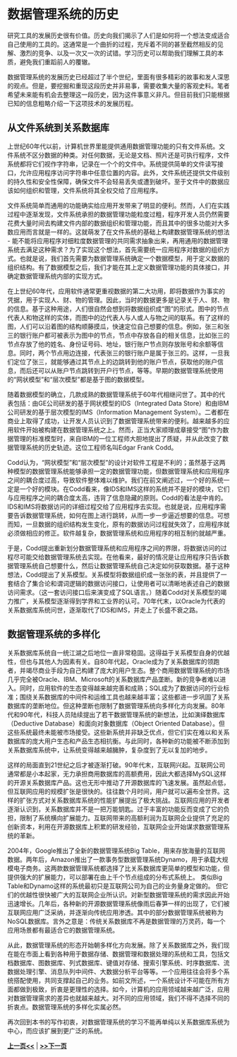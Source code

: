 # 数据管理系统的历史

研究工具的发展历史很有价值。历史向我们揭示了人们是如何将一个想法变成适合自己使用的工具的。这通常是一个曲折的过程，充斥着不同的甚至截然相反的见解、激烈的竞争、以及一次又一次的试错。学习历史可以帮助我们理解工具的本质，避免我们重蹈前人的覆辙。

数据管理系统的发展历史已经超过了半个世纪，里面有很多精彩的故事和发人深思的观点。但是，要挖掘和重现这段历史并非易事，需要收集大量的客观史料。笔者希望未来能有机会去整理这一段历史，因为这件事意义非凡。但目前我们只能根据已知的信息粗略介绍一下这项技术的发展历程。

## 从文件系统到关系数据库

上世纪60年代以前，计算机世界里能提供通用数据管理功能的只有文件系统。文件系统不区分数据的种类。对任何数据，无论是文档、照片还是可执行程序，文件系统都将它们视作字符串，记录在一个个的文件中。系统提供简单的文件读写接口，允许应用程序访问字符串中任意位置的内容。此外，文件系统还提供文件级别的持久性和安全性保障，确保文件不会轻易丢失或遭到破坏。至于文件中的数据应该如何组织和管理，文件系统将其全权交给了应用程序。

文件系统简单而通用的功能确实给应用开发带来了明显的便利。然而，人们在实践过程中逐渐发现，文件系统承担的数据管理功能粒度过粗，程序开发人员仍然需要花费大量时间去构建文件内部的数据组织和管理功能，而且其中的很多功能对大多数应用而言就是一样的。这就萌发了在文件系统的基础上构建数据管理系统的想法 - 能不能将应用程序对细粒度数据管理的共同需求抽象出来，再用通用的数据管理系统去满足这种需求？为了实现这个想法，首先需要统一应用程序对数据的组织方式。也就是说，我们首先需要为数据管理系统确定一个数据模型，用于定义数据的组织结构。有了数据模型之后，我们才能在其上定义数据管理功能的具体接口，并确定数据管理系统内部的实现方式。

在上世纪60年代，应用软件通常更重视数据的第二大功用，即将数据作为事实的凭据，用于实现人、财、物的管理。因此，当时的数据更多是记录关于人、财、物的信息。基于这种用途，人们很自然会想到将数据组织成“图”的形式。图中的节点代表人和物这样的实体，而图中的边代表人与人或人与物之间的联系。有了这样的图，人们可以沿着图的结构顺藤摸瓜，快速定位自己想要的信息。例如，张三和张三的银行账户都可被表示为图中的节点，节点中存放各自的相关信息，比如张三的节点存放了他的姓名、身份证号码、地址，银行账户节点则存放账号和余额等信息。同时，两个节点用边连接，代表张三的银行账户是属于张三的。这样，一旦我们定位了张三，就能够通过其节点上的边跳转到他的账户节点，获取他的账户信息，而后还可以从账户节点跳转到开户行节点，等等。早期的数据管理系统使用的“网状模型”和“层次模型”都是基于图的数据模型。

随着数据模型的确立，几款成熟的数据管理系统于60年代相继问世了。其中的代表包括：由GE公司研发的基于网状模型的IDS（Integrated Data Store）和由IBM公司研发的基于层次模型的IMS（Information Management System）。二者都在商业上取得了成功，让开发人员认识到了数据管理系统带来的便利。越来越多的应用软件开始被构建在数据管理系统之上。然而，正当大家顺理成章接受“图”作为数据管理的标准模型时，来自IBM的一位工程师大胆地提出了质疑，并从此改变了数据管理系统的历史轨迹。这位工程师名叫Edgar Frank Codd。

Codd认为，“网状模型”和“层次模型”的设计对软件工程是不利的；虽然基于这两种模型的数据管理系统能够承担一定的数据管理功能，但数据管理系统和应用程序之间的耦合度过高，导致软件整体难以维护。我们在前文阐述过，一个好的系统一定是一个好的模块。在Codd看来，像IDS和IMS这样的系统并不是好的模块，它们与应用程序之间的耦合度太高，违背了信息隐藏的原则。Codd的看法是中肯的。IDS和IMS将数据访问的详细过程交给了应用程序去实现。也就是说，应用程序需要告诉数据管理系统，如何在图上进行跳转，从而一步一步逼近想要的信息。可想而知，一旦数据的组织结构发生变化，原有的数据访问过程就失效了，应用程序就必须做相应的修正。软件越复杂，数据管理系统和应用程序的相互制约就越严重。

于是，Codd提出重新划分数据管理系统和应用程序之间的界限，将数据访问的过程尽可能交给数据管理系统去实现。在他看来，最好的情况是让应用程序只告诉数据管理系统自己想要什么，然后让数据管理系统自己决定如何获取数据。基于这种想法，Codd提出了关系模型。关系模型将数据组织成一张张的表，并且提供了一套结合了集合论和谓词逻辑的数据访问接口，让使用者可以清晰地表述自己的数据访问需求。（这一套访问接口后来演变成了SQL语言。）随着Codd对关系模型的竭力推广，关系模型逐渐得到学界和工业界的认可。70年代末，以Oracle为代表的关系数据库系统问世，逐渐取代了IDS和IMS，并走上了长盛不衰之路。

## 数据管理系统的多样化

关系数据库系统自一统江湖之后地位一直非常稳固。这得益于关系模型自身的优越性，但也与其他人为因素有关。自80年代起，Oracle成为了关系数据库的领跑者，并竭尽商业手段为自己构建了庞大的用户生态。整个商用数据管理系统的市场几乎完全被Oracle、IBM、Microsoft的关系数据库产品垄断。新的竞争者难以进入。同时，应用软件的生态变得越来越完善和成熟；SQL成为了数据访问的行业标准；围绕关系数据库的中间件和运维工具也越来越丰富；这些都进一步巩固了关系数据库的垄断地位。但这种垄断也限制了数据管理系统向多样化方向发展。80年代和90年代，科技人员陆续提出了若干数据管理系统的新想法，比如演绎数据库（Deductive Database）和面向对象数据库（Object Oriented Database）。但这些系统最终未能被市场接受。这些新系统并非缺乏优点，但它们实在难以和关系数据库的庞大用户生态和产品生态相抗衡。与此同时，各种新的功能被不断添加到关系数据库系统中，让系统变得越来越臃肿，复杂度到了无以复加的地步。

这样的局面直到21世纪之后才被逐渐打破。90年代末，互联网兴起。互联网公司通常都是小本起家，无力承担商用数据库的高额费用，因此大都选择MySQL这样的开源关系数据库产品。这也无形中推动了开源数据库的飞速发展。虽然起点低，但互联网应用的规模扩张是很快的。往往数个月时间，用户就可以遍布全世界。这样的扩张方式对关系数据库系统的性能扩展提出了极大挑战。互联网应用的开发者逐渐认识到，关系数据库并不是一把万能钥匙。过于丰富的功能反而变成了它的负担，限制了系统横向扩展能力。互联网带来的高额利润为互联网企业提供了充足的创新资本，利用在开源数据库上积累的研发经验，互联网企业开始谋求数据管理系统的革新。

2004年，Google推出了全新的数据管理系统Big Table，用来存放海量的互联网数据。两年后，Amazon推出了一款事务型数据管理系统Dynamo，用于承载大规模电子商务。这两款数据管理系统都选择了比关系数据库更简单的模型和功能，但提供强大的扩展能力，可以部署在由上千个节点组成的分布式系统上。 类似Big Table和Dynamo这样的系统最初只是互联网公司为自己的业务量身定做的。 但它们的优越性很快被广大的互联网企业所认识。对新型数据管理系统的需求因此开始迅速增长。几年后，各种新的开源数据管理系统像雨后春笋一样的出现了，它们被互联网应用广泛采纳，并逐渐向传统应用渗透。其中的部分数据管理系统被称为NoSQL数据库。言外之意是：传统关系数据库不再是数据管理的万灵药，每一个应用场景都有最适合它的数据管理系统。

从此，数据管理系统的形态开始朝多样化方向发展。除了关系数据库之外，我们现在能在市面上看到各种用于数据存储、数据管理和数据处理的系统和工具，包括文档数据库、图数据库、列式数据库、键值对存储、搜索引擎系统、时序数据库、流数据处理引擎、消息队列中间件、大数据分析平台等等。一个应用往往会将多个系统搭配使用，共同支撑起自己的业务。如前文所述，一个系统设计不可能在所有方面都做到极致，折衷是更理性的选择。如今，计算机的应用领域越来越广泛，应用对数据管理需求的差异也就越来越大。对不同的应用领域，我们不得不选择不同的折衷点。数据管理系统的多样化实属必然。

再次回到本书的写作初衷，对数据管理系统的学习不能再单纯以关系数据库系统为中心，而应该扩展到更广泛的系统。

[**上一页<<**](chapter1.2.md) | [**>>下一页**](chapter1.4.md)

